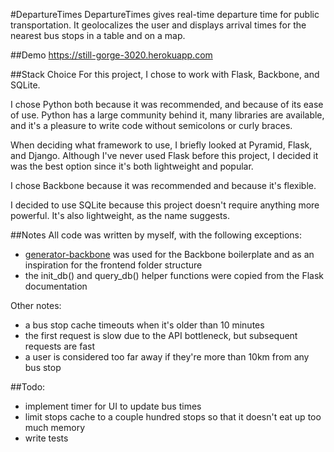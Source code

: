 #DepartureTimes
DepartureTimes gives real-time departure time for public transportation. It geolocalizes the user and displays arrival times for the nearest bus stops in a table and on a map.

##Demo
https://still-gorge-3020.herokuapp.com

##Stack Choice
For this project, I chose to work with Flask, Backbone, and SQLite.

I chose Python both because it was recommended, and because of its ease of use.
Python has a large community behind it, many libraries are available, and it's a pleasure to write code without semicolons or curly braces.

When deciding what framework to use, I briefly looked at Pyramid, Flask, and Django. Although I've never used Flask before this project, I decided it was the best option since it's both lightweight and popular.

I chose Backbone because it was recommended and because it's flexible.

I decided to use SQLite because this project doesn't require anything more powerful. It's also lightweight, as the name suggests.

##Notes
All code was written by myself, with the following exceptions:
- [generator-backbone](https://github.com/yeoman/generator-backbone) was used for the Backbone boilerplate and as an inspiration for the frontend folder structure
- the init_db() and query_db() helper functions were copied from the Flask documentation

Other notes:
- a bus stop cache timeouts when it's older than 10 minutes
- the first request is slow due to the API bottleneck, but subsequent requests are fast
- a user is considered too far away if they're more than 10km from any bus stop


##Todo:
- implement timer for UI to update bus times
- limit stops cache to a couple hundred stops so that it doesn't eat up too much memory
- write tests
